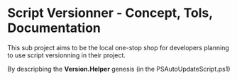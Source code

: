 # Script Versionner - Concept, Tols, Documentation

This sub project aims to be the local one-stop shop for developers planning  to use script versionning in their project.

By descripbing the __Version.Helper__ genesis (in the PSAutoUpdateScript.ps1)